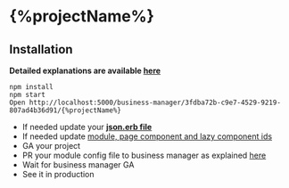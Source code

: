 # {%projectName%}

## Installation
**Detailed explanations are available [here](https://github.com/wix-private/business-manager/blob/master/docs/step-by-step.md#integrate-your-app-into-business-manager)**
```shell
npm install
npm start
Open http://localhost:5000/business-manager/3fdba72b-c9e7-4529-9219-807ad4b36d91/{%projectName%}
```
- If needed update your **[json.erb file](templates/module_{%projectName%}.json.erb)**
- If needed update [module, page component and lazy component ids](src/config.ts)
- GA your project
- PR your module config file to business manager as explained [here](https://github.com/wix-private/business-manager/blob/master/docs/module-config-file.md#file-name-and-location)
- Wait for business manager GA
- See it in production
